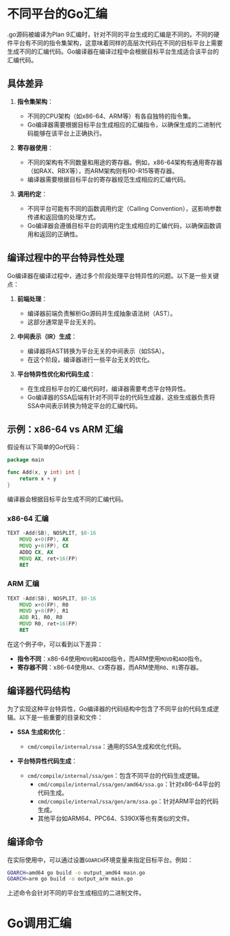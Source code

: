 # 不同平台的Go汇编

.go源码被编译为Plan 9汇编时，针对不同的平台生成的汇编是不同的。不同的硬件平台有不同的指令集架构，这意味着同样的高层次代码在不同的目标平台上需要生成不同的汇编代码。Go编译器在编译过程中会根据目标平台生成适合该平台的汇编代码。

## 具体差异

1. **指令集架构**：
   - 不同的CPU架构（如x86-64、ARM等）有各自独特的指令集。
   - Go编译器需要根据目标平台生成相应的汇编指令，以确保生成的二进制代码能够在该平台上正确执行。

2. **寄存器使用**：
   - 不同的架构有不同数量和用途的寄存器。例如，x86-64架构有通用寄存器（如RAX、RBX等），而ARM架构则有R0-R15等寄存器。
   - 编译器需要根据目标平台的寄存器规范生成相应的汇编代码。

3. **调用约定**：
   - 不同平台可能有不同的函数调用约定（Calling Convention），这影响参数传递和返回值的处理方式。
   - Go编译器会遵循目标平台的调用约定生成相应的汇编代码，以确保函数调用和返回的正确性。

## 编译过程中的平台特异性处理

Go编译器在编译过程中，通过多个阶段处理平台特异性的问题。以下是一些关键点：

1. **前端处理**：
   - 编译器前端负责解析Go源码并生成抽象语法树（AST）。
   - 这部分通常是平台无关的。

2. **中间表示（IR）生成**：
   - 编译器将AST转换为平台无关的中间表示（如SSA）。
   - 在这个阶段，编译器进行一些平台无关的优化。

3. **平台特异性优化和代码生成**：
   - 在生成目标平台的汇编代码时，编译器需要考虑平台特异性。
   - Go编译器的SSA后端有针对不同平台的代码生成器，这些生成器负责将SSA中间表示转换为特定平台的汇编代码。

## 示例：x86-64 vs ARM 汇编

假设有以下简单的Go代码：

```go
package main

func Add(x, y int) int {
    return x + y
}
```

编译器会根据目标平台生成不同的汇编代码。

### x86-64 汇编

```asm
TEXT ·Add(SB), NOSPLIT, $0-16
    MOVQ x+0(FP), AX
    MOVQ y+8(FP), CX
    ADDQ CX, AX
    MOVQ AX, ret+16(FP)
    RET
```

### ARM 汇编

```asm
TEXT ·Add(SB), NOSPLIT, $0-16
    MOVD x+0(FP), R0
    MOVD y+8(FP), R1
    ADD R1, R0, R0
    MOVD R0, ret+16(FP)
    RET
```

在这个例子中，可以看到以下差异：

- **指令不同**：x86-64使用`MOVQ`和`ADDQ`指令，而ARM使用`MOVD`和`ADD`指令。
- **寄存器不同**：x86-64使用`AX`、`CX`寄存器，而ARM使用`R0`、`R1`寄存器。

## 编译器代码结构

为了实现这种平台特异性，Go编译器的代码结构中包含了不同平台的代码生成逻辑。以下是一些重要的目录和文件：

- **SSA 生成和优化**：
  - `cmd/compile/internal/ssa`：通用的SSA生成和优化代码。

- **平台特异性代码生成**：
  - `cmd/compile/internal/ssa/gen`：包含不同平台的代码生成逻辑。
    - `cmd/compile/internal/ssa/gen/amd64/ssa.go`：针对x86-64平台的代码生成。
    - `cmd/compile/internal/ssa/gen/arm/ssa.go`：针对ARM平台的代码生成。
    - 其他平台如ARM64、PPC64、S390X等也有类似的文件。


## 编译命令

在实际使用中，可以通过设置`GOARCH`环境变量来指定目标平台。例如：

```sh
GOARCH=amd64 go build -o output_amd64 main.go
GOARCH=arm go build -o output_arm main.go
```

上述命令会针对不同的平台生成相应的二进制文件。

# Go调用汇编

